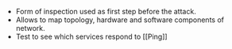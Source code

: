 - Form of inspection used as first step before the attack. 
- Allows to map topology, hardware and software components of network. 
- Test to see which services respond to [[Ping]]